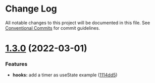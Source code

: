 # Change Log

All notable changes to this project will be documented in this file.
See [Conventional Commits](https://conventionalcommits.org) for commit guidelines.

# [1.3.0](https://github.com/diogogomes77/react_snipets/compare/v1.2.0...v1.3.0) (2022-03-01)


### Features

* **hooks:** add a timer as useState example ([1114dd5](https://github.com/diogogomes77/react_snipets/commit/1114dd5521cdc19c39b27b1b01244946751dffb9))
